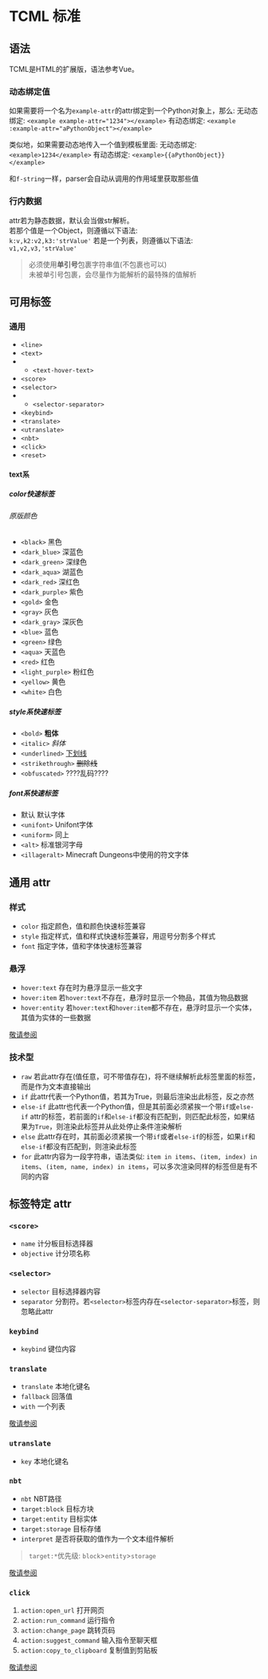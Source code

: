 # TCML 标准

## 语法

TCML是HTML的扩展版，语法参考Vue。

### 动态绑定值

如果需要将一个名为`example-attr`的attr绑定到一个Python对象上，那么:
无动态绑定: `<example example-attr="1234"></example>`
有动态绑定: `<example :example-attr="aPythonObject"></example>`

类似地，如果需要动态地传入一个值到模板里面:
无动态绑定: `<example>1234</example>`
有动态绑定: `<example>{{aPythonObject}}</example>`

和`f-string`一样，parser会自动从调用的作用域里获取那些值

### 行内数据

attr若为静态数据，默认会当做str解析。  
若那个值是一个Object，则遵循以下语法:  
`k:v,k2:v2,k3:'strValue'`
若是一个列表，则遵循以下语法:  
`v1,v2,v3,'strValue'`

> 必须使用**单引号**包裹字符串值(不包裹也可以)  
> 未被单引号包裹，会尽量作为能解析的最特殊的值解析

## 可用标签

### 通用

- `<line>`
- `<text>`
- - `<text-hover-text>`
- `<score>`
- `<selector>`
- - `<selector-separator>`
- `<keybind>`
- `<translate>`
- `<utranslate>`
- `<nbt>`
- `<click>`
- `<reset>`

#### text系

##### color快速标签

###### 原版颜色

- `<black>` 黑色  
- `<dark_blue>` 深蓝色  
- `<dark_green>` 深绿色  
- `<dark_aqua>` 湖蓝色  
- `<dark_red>` 深红色  
- `<dark_purple>` 紫色  
- `<gold>` 金色  
- `<gray>` 灰色  
- `<dark_gray>` 深灰色  
- `<blue>` 蓝色  
- `<green>` 绿色  
- `<aqua>` 天蓝色  
- `<red>` 红色  
- `<light_purple>` 粉红色  
- `<yellow>` 黄色  
- `<white>` 白色

##### style系快速标签

- `<bold>` **粗体**
- `<italic>` *斜体*
- `<underlined>` <u>下划线</u>
- `<strikethrough>` ~~删除线~~
- `<obfuscated>` ????乱码????

##### font系快速标签

- 默认 默认字体
- `<unifont>` Unifont字体
- `<uniform>` 同上
- `<alt>` 标准银河字母
- `<illageralt>` Minecraft Dungeons中使用的符文字体

## 通用 attr

### 样式

- `color` 指定颜色，值和颜色快速标签兼容
- `style` 指定样式，值和样式快速标签兼容，用逗号分割多个样式
- `font` 指定字体，值和字体快速标签兼容

### 悬浮

- `hover:text` 存在时为悬浮显示一些文字
- `hover:item` 若`hover:text`不存在，悬浮时显示一个物品，其值为物品数据
- `hover:entity` 若`hover:text`和`hover:item`都不存在，悬浮时显示一个实体，其值为实体的一些数据
  
[敬请参阅](https://zh.minecraft.wiki/w/Tutorial:%E6%96%87%E6%9C%AC%E7%BB%84%E4%BB%B6#%E6%82%AC%E5%81%9C%E4%BA%8B%E4%BB%B6%EF%BC%9AhoverEvent)

### 技术型

- `raw` 若此attr存在(值任意，可不带值存在)，将不继续解析此标签里面的标签，而是作为文本直接输出
- `if` 此attr代表一个Python值，若其为True，则最后渲染出此标签，反之亦然
- `else-if` 此attr也代表一个Python值，但是其前面必须紧挨一个带`if`或`else-if` attr的标签，若前面的`if`和`else-if`都没有匹配到，则匹配此标签，如果结果为`True`，则渲染此标签并从此处停止条件渲染解析
- `else` 此attr存在时，其前面必须紧挨一个带`if`或者`else-if`的标签，如果`if`和`else-if`都没有匹配到，则渲染此标签
- `for` 此attr内容为一段字符串，语法类似: `item in items`、`(item, index) in items`、`(item, name, index) in items`，可以多次渲染同样的标签但是有不同的内容

## 标签特定 attr

### `<score>`

- `name` 计分板目标选择器
- `objective` 计分项名称

### `<selector>`

- `selector` 目标选择器内容
- `separator` 分割符。若`<selector>`标签内存在`<selector-separator>`标签，则忽略此attr

### `keybind`

- `keybind` 键位内容

### `translate`

- `translate` 本地化键名
- `fallback` 回落值
- `with` 一个列表

[敬请参阅](https://zh.minecraft.wiki/w/Tutorial:%E6%96%87%E6%9C%AC%E7%BB%84%E4%BB%B6#%E6%8C%89%E9%94%AE%E9%94%AE%E4%BD%8D%EF%BC%9Akeybind)

### `utranslate`

- `key` 本地化键名

### `nbt`

- `nbt` NBT路径
- `target:block` 目标方块
- `target:entity` 目标实体
- `target:storage` 目标存储
- `interpret` 是否将获取的值作为一个文本组件解析

> `target:*`优先级: `block`>`entity`>`storage`

[敬请参阅](https://zh.minecraft.wiki/w/Tutorial:%E6%96%87%E6%9C%AC%E7%BB%84%E4%BB%B6#NBT%E6%A0%87%E7%AD%BE%E7%9A%84%E5%80%BC%EF%BC%9Anbt)

### `click`

1. `action:open_url` 打开网页
2. `action:run_command` 运行指令
3. `action:change_page` 跳转页码
4. `action:suggest_command` 输入指令至聊天框
5. `action:copy_to_clipboard` 复制值到剪贴板

[敬请参阅](https://zh.minecraft.wiki/w/Tutorial:%E6%96%87%E6%9C%AC%E7%BB%84%E4%BB%B6#%E7%82%B9%E5%87%BB%E4%BA%8B%E4%BB%B6%EF%BC%9AclickEvent)
